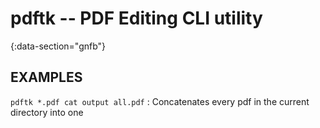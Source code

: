 # pdftk -- PDF Editing CLI utility
{:data-section="gnfb"}

## EXAMPLES

`pdftk *.pdf cat output all.pdf`
: Concatenates every pdf in the current directory into one
